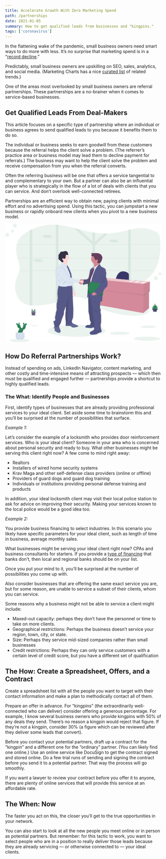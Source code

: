 ```yaml
---
title: Accelerate Growth With Zero Marketing Spend
path: /partnerships
date: 2021-01-05
summary: How to get qualified leads from businesses and "kingpins."
tags: ['coronavirus']
---
```


In the flattening wake of the pandemic, small business owners need smart ways to do more with less.  It’s no surprise that marketing spend is in a “<a href="https://www.marketingweek.com/ipa-bellwether-record-decline-marketing-budgets-coronavirus/" target="blank">record decline</a>.”

Predictably, small business owners are upskilling on SEO, sales, analytics, and social media. (Marketing Charts has a nice <a href="https://www.marketingcharts.com/featured-112414" target="blank">curated list</a> of related trends.)

One of the areas most overlooked by small business owners are referral partnerships. These partnerships are a no-brainer when it comes to service-based businesses.

## Get Qualified Leads From Deal-Makers

This article focuses on a specific type of partnership where an individual or business agrees to send qualified leads to you because it benefits them to do so.

The individual or business seeks to earn goodwill from these customers because the referral helps the client solve a problem. (The referrer’s practice area or business model may lead them to decline payment for referrals.)
The business may want to help the client solve the problem and receive compensation from you when the referral converts. 

Often the referring business will be one that offers a service tangential to and complementary to your own. But a partner can also be an influential player who is strategically in the flow of a lot of deals with clients that you can service. And don’t overlook well-connected retirees. 

Partnerships are an efficient way to obtain new, paying clients with minimal effort and no advertising spend. Using this tactic, you can jumpstart a new business or rapidly onboard new clients when you pivot to a new business model. 

![partnerships](../static/business-handshake.svg)

## How Do Referral Partnerships Work?

Instead of spending on ads, LinkedIn Navigator, content marketing, and other costly and time-intensive means of attracting prospects — which then must be qualified and engaged further — partnerships provide a shortcut to highly qualified leads. 

### The What: Identify People and Businesses

First, identify types of businesses that are already providing professional services to your ideal client. Set aside some time to brainstorm this and you’ll be surprised at the number of possibilities that surface.

<i>Example 1:</i>

Let’s consider the example of a locksmith who provides door reinforcement services. Who is your ideal client? Someone in your area who is concerned about personal security and ready to buy. What other businesses might be serving this client right now? A few come to mind right away: 

* Realtors
* Installers of wired home security systems
* Krav Maga and other self-defense class providers (online or offline)
* Providers of guard dogs and guard dog training
* Individuals or institutions providing personal defense training and products

In addition, your ideal locksmith client may visit their local police station to ask for advice on improving their security. Making your services known to the local police would be a good idea too. 

<i>Example 2:</i>

You provide business financing to select industries. In this scenario you likely have specific parameters for your ideal client, such as length of time in business, average monthly sales. 

What businesses might be serving your ideal client right now? CPAs and business consultants for starters. If you provide a <a href="https://www.spearfishcap.com/" target="blank">type of financing</a> that banks don’t, then local and regional banks should be on your list. 


Once you put your mind to it, you’ll be surprised at the number of possibilities you come up with.

Also consider businesses that are offering the same exact service you are, but for some reason, are unable to service a subset of their clients, whom you can service.

Some reasons why a business might not be able to service a client might include: 

* Maxed-out capacity: perhaps they don’t have the personnel or time to take on more clients.
* Geographical restrictions: Perhaps the business doesn’t service your region, town, city, or state. 
* Size: Perhaps they service mid-sized companies rather than small businesses
* Credit restrictions: Perhaps they can only service customers with a certain level of credit score, but you have a different set of qualification


## The How: Create a Spreadsheet, Offers, and a Contract

Create a spreadsheet list with all the people you want to target with their contact information and make a plan to methodically contact all of them.

Prepare an offer in advance. For “kingpins” (the extraordinarily well-connected who can deliver) consider offering a generous percentage. For example, I know several business owners who provide kingpins with 50% of any deals they send. There’s no reason a kingpin would reject that figure. If they’re not a kingpin, consider 30% (a figure which can be reviewed after they deliver some leads that convert).

Before you contact your potential partners, draft up a contract for the “kingpin” and a different one for the “ordinary” partner. (You can likely find one online.) Use an online service like DocuSign to get the contract signed and stored online. Do a few trial runs of sending and signing the contract before you send it to a potential partner. That way the process will go smoothly.

If you want a lawyer to review your contract before you offer it to anyone, there are plenty of online services that will provide this service at an affordable rate.

## The When: Now 

The faster you act on this, the closer you’ll get to the true opportunities in your network.

You can also start to look at all the new people you meet online or in person as potential partners. But remember: for this tactic to work, you want to select people who are in a position to really deliver those leads because they are already servicing — or otherwise connected to — your ideal clients. 


